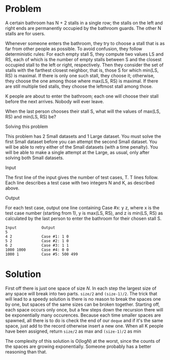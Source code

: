 # Problem

A certain bathroom has N + 2 stalls in a single row; the stalls on the left and right ends are permanently occupied by the bathroom guards. The other N stalls are for users.

Whenever someone enters the bathroom, they try to choose a stall that is as far from other people as possible. To avoid confusion, they follow deterministic rules: For each empty stall S, they compute two values LS and RS, each of which is the number of empty stalls between S and the closest occupied stall to the left or right, respectively. Then they consider the set of stalls with the farthest closest neighbor, that is, those S for which min(LS, RS) is maximal. If there is only one such stall, they choose it; otherwise, they choose the one among those where max(LS, RS) is maximal. If there are still multiple tied stalls, they choose the leftmost stall among those.

K people are about to enter the bathroom; each one will choose their stall before the next arrives. Nobody will ever leave.

When the last person chooses their stall S, what will the values of max(LS, RS) and min(LS, RS) be?

Solving this problem

This problem has 2 Small datasets and 1 Large dataset. You must solve the first Small dataset before you can attempt the second Small dataset. You will be able to retry either of the Small datasets (with a time penalty). You will be able to make a single attempt at the Large, as usual, only after solving both Small datasets.

Input

The first line of the input gives the number of test cases, T. T lines follow. Each line describes a test case with two integers N and K, as described above.

Output

For each test case, output one line containing Case #x: y z, where x is the test case number (starting from 1), y is max(LS, RS), and z is min(LS, RS) as calculated by the last person to enter the bathroom for their chosen stall S.

```
Input			Output
5
4 2				Case #1: 1 0
5 2				Case #2: 1 0
6 2				Case #3: 1 1
1000 1000		Case #4: 0 0
1000 1			Case #5: 500 499
```

# Solution

First off there is just one space of size *N*. In each step the largest size of any space will break into two parts. `size/2` and `(size-1)/2`. The trick that will lead to a speedy solution is there is no reason to break the spaces one by one, but  spaces of the same sizes can be broken together. Starting off, each space occurs only once, but a few steps down the recursion there will be exponentially many occurences. Because each time smaller spaces are spawned, all there is to do is check the end of our `deque` and if it's the same space, just add to the record otherwise insert a new one. When all K people have been assigned, return `size/2` as max and `(size-1)/2` as min

The complexity of this solution is O(log*N*) at the worst, since the counts of the spaces are growing exponentially. Someone probably has a better reasoning than that.
